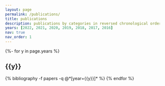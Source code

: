 ```yaml
---
layout: page
permalink: /publications/
title: publications
description: publications by categories in reversed chronological order. Citations available on <a href='https://scholar.google.com/citations?user=8TRcJAEAAAAJ&hl=en'>Google Scholar</a>.
years: [2022, 2021, 2020, 2019, 2018, 2017, 2016]
nav: true
nav_order: 1
---
```

<!-- _pages/publications.md -->
<div class="publications">

{%- for y in page.years %}
  <h2 class="year">{{y}}</h2>
  {% bibliography -f papers -q @*[year={{y}}]* %}
{% endfor %}

</div>
